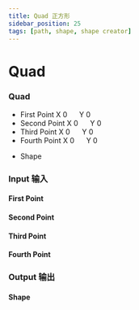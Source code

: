 ```yaml
---
title: Quad 正方形
sidebar_position: 25
tags: [path, shape, shape creator]
---
```


# Quad

<div className="patch-container">
    <div className="patch processor">
        <h3>Quad</h3>
        <ul className="inputs">
            <li>First Point X <span>0</span> &nbsp;&nbsp;&nbsp;&nbsp; Y <span>0</span></li>
            <li>Second Point X <span>0</span> &nbsp;&nbsp;&nbsp;&nbsp; Y <span>0</span></li>
            <li>Third Point X <span>0</span> &nbsp;&nbsp;&nbsp;&nbsp; Y <span>0</span></li>
            <li>Fourth Point X <span>0</span> &nbsp;&nbsp;&nbsp;&nbsp; Y <span>0</span></li>
        </ul>
        <ul className="outputs">
            <li>Shape</li>
        </ul>
    </div>
</div>


<div className="port-descriptions">
<div className="inputs">

### Input 输入

#### First Point

#### Second Point

#### Third Point

#### Fourth Point

</div>
<div className="outputs">

### Output 输出

#### Shape

</div>
</div>
